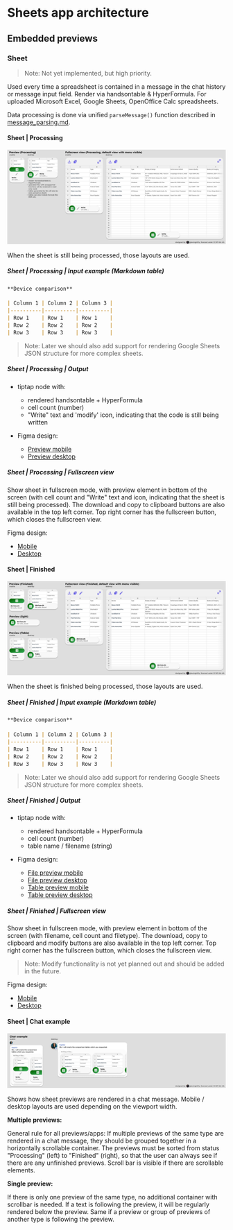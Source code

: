 # Sheets app architecture

## Embedded previews

### Sheet

> Note: Not yet implemented, but high priority.

Used every time a spreadsheet is contained in a message in the chat history or message input field. Render via handsontable & HyperFormula.
For uploaded Microsoft Excel, Google Sheets, OpenOffice Calc spreadsheets.

Data processing is done via unified `parseMessage()` function described in [message_parsing.md](../message_parsing.md).

#### Sheet | Processing

[![Sheet | Processing | Preview & Fullscreen view in mobile & desktop](../../images/apps/sheets/previews/sheet/processing.jpg)](https://www.figma.com/design/PzgE78TVxG0eWuEeO6o8ve/Website?node-id=3514-41257&t=V4FPCQaihiRx7h7e-4)

When the sheet is still being processed, those layouts are used.

##### Sheet | Processing | Input example (Markdown table)

```markdown
**Device comparison**

| Column 1 | Column 2 | Column 3 |
|----------|----------|----------|
| Row 1    | Row 1    | Row 1    |
| Row 2    | Row 2    | Row 2    |
| Row 3    | Row 3    | Row 3    |
```

> Note: Later we should also add support for rendering Google Sheets JSON structure for more complex sheets.

##### Sheet | Processing | Output

- tiptap node with:
	- rendered handsontable + HyperFormula
	- cell count (number)
    - "Write" text and 'modify' icon, indicating that the code is still being written

- Figma design:
    - [Preview mobile](https://www.figma.com/design/PzgE78TVxG0eWuEeO6o8ve/Website?node-id=3514-41345&t=R9j0Nv3WdNV351nc-4)
    - [Preview desktop](https://www.figma.com/design/PzgE78TVxG0eWuEeO6o8ve/Website?node-id=3514-41360&t=R9j0Nv3WdNV351nc-4)


##### Sheet | Processing | Fullscreen view

Show sheet in fullscreen mode, with preview element in bottom of the screen (with cell count and "Write" text and icon, indicating that the sheet is still being processed). The download and copy to clipboard buttons are also available in the top left corner. Top right corner has the fullscreen button, which closes the fullscreen view.

Figma design:

- [Mobile](https://www.figma.com/design/PzgE78TVxG0eWuEeO6o8ve/Website?node-id=3415-40088&t=R9j0Nv3WdNV351nc-4)
- [Desktop](https://www.figma.com/design/PzgE78TVxG0eWuEeO6o8ve/Website?node-id=3415-40111&t=R9j0Nv3WdNV351nc-4)



#### Sheet | Finished

[![Sheet | Finished | Preview & Fullscreen view in mobile & desktop](../../images/apps/sheets/previews/sheet/finished.jpg)](https://www.figma.com/design/PzgE78TVxG0eWuEeO6o8ve/Website?node-id=3514-41375&t=R9j0Nv3WdNV351nc-4)

When the sheet is finished being processed, those layouts are used.

##### Sheet | Finished | Input example (Markdown table)

```markdown
**Device comparison**

| Column 1 | Column 2 | Column 3 |
|----------|----------|----------|
| Row 1    | Row 1    | Row 1    |
| Row 2    | Row 2    | Row 2    |
| Row 3    | Row 3    | Row 3    |
```

> Note: Later we should also add support for rendering Google Sheets JSON structure for more complex sheets.

##### Sheet | Finished | Output

- tiptap node with:
	- rendered handsontable + HyperFormula
	- cell count (number)
    - table name / filename (string)

- Figma design:
    - [File preview mobile](https://www.figma.com/design/PzgE78TVxG0eWuEeO6o8ve/Website?node-id=3019-35325&t=R9j0Nv3WdNV351nc-4)
    - [File preview desktop](https://www.figma.com/design/PzgE78TVxG0eWuEeO6o8ve/Website?node-id=3424-41865&t=R9j0Nv3WdNV351nc-4)
    - [Table preview mobile](https://www.figma.com/design/PzgE78TVxG0eWuEeO6o8ve/Website?node-id=3425-42255&t=R9j0Nv3WdNV351nc-4)
    - [Table preview desktop](https://www.figma.com/design/PzgE78TVxG0eWuEeO6o8ve/Website?node-id=3425-42248&t=R9j0Nv3WdNV351nc-4)


##### Sheet | Finished | Fullscreen view

Show sheet in fullscreen mode, with preview element in bottom of the screen (with filename, cell count and filetype). The download, copy to clipboard and modify buttons are also available in the top left corner. Top right corner has the fullscreen button, which closes the fullscreen view.

> Note: Modify functionality is not yet planned out and should be added in the future.


Figma design:

- [Mobile](https://www.figma.com/design/PzgE78TVxG0eWuEeO6o8ve/Website?node-id=3514-41456&t=R9j0Nv3WdNV351nc-4)
- [Desktop](https://www.figma.com/design/PzgE78TVxG0eWuEeO6o8ve/Website?node-id=3514-41469&t=R9j0Nv3WdNV351nc-4)


#### Sheet | Chat example

[![Sheet | Chat example](../../images/apps/sheets/previews/sheet/chat_example.jpg)](https://www.figma.com/design/PzgE78TVxG0eWuEeO6o8ve/Website?node-id=3514-41526&t=R9j0Nv3WdNV351nc-4)

Shows how sheet previews are rendered in a chat message. Mobile / desktop layouts are used depending on the viewport width.

**Multiple previews:**

General rule for all previews/apps: If multiple previews of the same type are rendered in a chat message, they should be grouped together in a horizontally scrollable container. The previews must be sorted from status "Processing" (left) to "Finished" (right), so that the user can always see if there are any unfinished previews. Scroll bar is visible if there are scrollable elements.

**Single preview:**

If there is only one preview of the same type, no additional container with scrollbar is needed. If a text is following the preview, it will be regularly rendered below the preview. Same if a preview or group of previews of another type is following the preview.